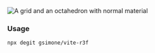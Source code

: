 <img src="https://raw.githubusercontent.com/gsimone/vite-r3f/main/cover.png" alt="A grid and an octahedron with normal material" />

### Usage

```
npx degit gsimone/vite-r3f  
```